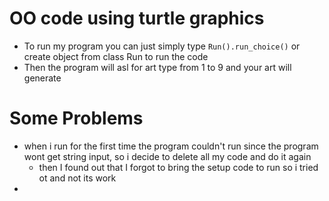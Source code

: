 # OO code using turtle graphics
- To run my program you can just simply type 
```Run().run_choice()```
 or create object from class Run to run the code
- Then the program will asl for art type from 1 to 9 and your art will generate

# Some Problems
- when i run for the first time the program couldn't run since the program wont get string input, so i decide to delete all my code and do it again
    - then I found out that I forgot to bring the setup code to run so i tried ot and not its work
- 